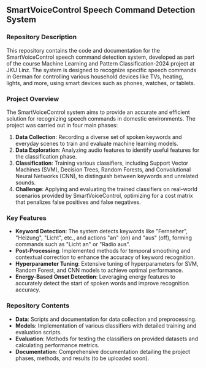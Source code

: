 
## SmartVoiceControl Speech Command Detection System

### Repository Description
This repository contains the code and documentation for the SmartVoiceControl speech command detection system, developed as part of the course Machine Learning and Pattern Classification-2024 project at JKU Linz. The system is designed to recognize specific speech commands in German for controlling various household devices like TVs, heating, lights, and more, using smart devices such as phones, watches, or tablets. 

### Project Overview
The SmartVoiceControl system aims to provide an accurate and efficient solution for recognizing speech commands in domestic environments. The project was carried out in four main phases:

1. **Data Collection**: Recording a diverse set of spoken keywords and everyday scenes to train and evaluate machine learning models.
2. **Data Exploration**: Analyzing audio features to identify useful features for the classification phase.
3. **Classification**: Training various classifiers, including Support Vector Machines (SVM), Decision Trees, Random Forests, and Convolutional Neural Networks (CNN), to distinguish between keywords and unrelated sounds.
4. **Challenge**: Applying and evaluating the trained classifiers on real-world scenarios provided by SmartVoiceControl, optimizing for a cost matrix that penalizes false positives and false negatives.

### Key Features
- **Keyword Detection**: The system detects keywords like "Fernseher", "Heizung", "Licht", etc., and actions "an" (on) and "aus" (off), forming commands such as "Licht an" or "Radio aus".
- **Post-Processing**: Implemented methods for temporal smoothing and contextual correction to enhance the accuracy of keyword recognition.
- **Hyperparameter Tuning**: Extensive tuning of hyperparameters for SVM, Random Forest, and CNN models to achieve optimal performance.
- **Energy-Based Onset Detection**: Leveraging energy features to accurately detect the start of spoken words and improve recognition accuracy.

### Repository Contents
- **Data**: Scripts and documentation for data collection and preprocessing.
- **Models**: Implementation of various classifiers with detailed training and evaluation scripts.
- **Evaluation**: Methods for testing the classifiers on provided datasets and calculating performance metrics.
- **Documentation**: Comprehensive documentation detailing the project phases, methods, and results (to be uploaded soon).
